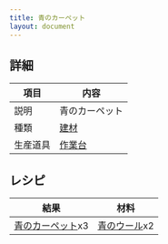 ```yaml
---
title: 青のカーペット
layout: document
---
```

## 詳細

|項目|内容|
|---|---|
|説明|青のカーペット|
|種類|[建材](建材)|
|生産道具|[作業台](作業台)|

## レシピ

|結果|材料|
|---|---|
|[青のカーペット](青のカーペット)x3|[青のウール](青のウール)x2|


